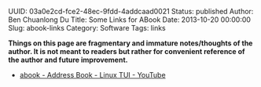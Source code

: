 UUID: 03a0e2cd-fce2-48ec-9fdd-4addcaad0021
Status: published
Author: Ben Chuanlong Du
Title: Some Links for ABook
Date: 2013-10-20 00:00:00
Slug: abook-links
Category: Software
Tags: links

**Things on this page are fragmentary and immature notes/thoughts of the author. It is not meant to readers but rather for convenient reference of the author and future improvement.**
 
- [abook - Address Book - Linux TUI - YouTube](http://www.youtube.com/watch?v=mUJSfASuhwA)

